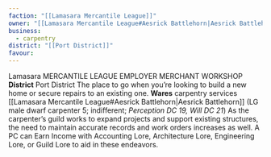 ```yaml
---
faction: "[[Lamasara Mercantile League]]"
owner: "[[Lamasara Mercantile League#Aesrick Battlehorn|Aesrick Battlehorn]]"
business:
  - carpentry
district: "[[Port District]]"
favour:
---
```

Lamasara MERCANTILE LEAGUE EMPLOYER MERCHANT WORKSHOP 
**District** Port District
The place to go when you’re looking to build a new home or secure repairs to an existing one. 
**Wares** carpentry services 
[[Lamasara Mercantile League#Aesrick Battlehorn|Aesrick Battlehorn]] (LG male dwarf carpenter 5; indifferent; *Perception DC 19, Will DC 21*) As the carpenter’s guild works to expand projects and support existing structures, the need to maintain accurate records and work orders increases as well. A PC can Earn Income with Accounting Lore, Architecture Lore, Engineering Lore, or Guild Lore to aid in these endeavors.